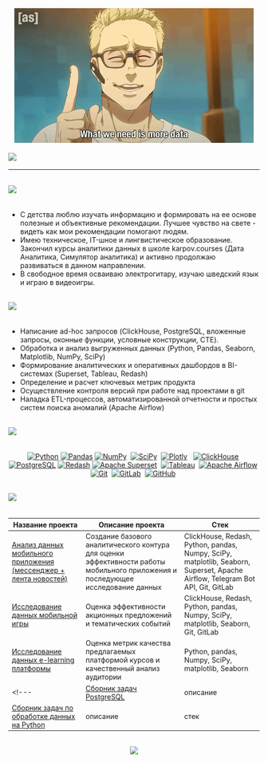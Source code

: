<div align="center"><img src="https://github.com/another-rel/another-rel/blob/main/assets/header_portfolio.gif?raw=true"/></div>

<!--
Анимированные подписи к портфолио сделаны на сайте Readme Typing SVG
Ссылка на пресет:
https://readme-typing-svg.demolab.com/demo/?size=24&color=C7DFEE&center=true&width=1000&height=48&lines=%D0%9F%D1%80%D0%B8%D0%B2%D0%B5%D1%82!+%D0%9C%D0%B5%D0%BD%D1%8F+%D0%B7%D0%BE%D0%B2%D1%83%D1%82+%D0%9C%D0%B0%D0%BA%D1%81%D0%B8%D0%BC%2C+%D1%8F+-+%D0%90%D0%BD%D0%B0%D0%BB%D0%B8%D1%82%D0%B8%D0%BA+%D0%B4%D0%B0%D0%BD%D0%BD%D1%8B%D1%85.
Размер шрифта для заголовка - 24 px
Размер шрифта для подзаголовков - 16 px
-->

<br>
<div>
<picture>
  <source media="(prefers-color-scheme: dark)" srcset="https://readme-typing-svg.demolab.com?font=Fira+Code&size=24&pause=1000&color=C7DFEE&center=true&vCenter=true&width=1000&height=48&lines=%D0%9F%D1%80%D0%B8%D0%B2%D0%B5%D1%82!+%D0%9C%D0%B5%D0%BD%D1%8F+%D0%B7%D0%BE%D0%B2%D1%83%D1%82+%D0%9C%D0%B0%D0%BA%D1%81%D0%B8%D0%BC%2C+%D1%8F+-+%D0%90%D0%BD%D0%B0%D0%BB%D0%B8%D1%82%D0%B8%D0%BA+%D0%B4%D0%B0%D0%BD%D0%BD%D1%8B%D1%85.">
  <source media="(prefers-color-scheme:light)" srcset="https://readme-typing-svg.demolab.com?font=Fira+Code&size=24&pause=1000&color=3C4EFF&center=true&vCenter=true&width=1000&height=48&lines=%D0%9F%D1%80%D0%B8%D0%B2%D0%B5%D1%82!+%D0%9C%D0%B5%D0%BD%D1%8F+%D0%B7%D0%BE%D0%B2%D1%83%D1%82+%D0%9C%D0%B0%D0%BA%D1%81%D0%B8%D0%BC%2C+%D1%8F+-+%D0%90%D0%BD%D0%B0%D0%BB%D0%B8%D1%82%D0%B8%D0%BA+%D0%B4%D0%B0%D0%BD%D0%BD%D1%8B%D1%85.">
  <img src="https://readme-typing-svg.demolab.com?font=Fira+Code&size=24&pause=1000&color=3C4EFF&center=true&vCenter=true&width=1000&height=48&lines=%D0%9F%D1%80%D0%B8%D0%B2%D0%B5%D1%82!+%D0%9C%D0%B5%D0%BD%D1%8F+%D0%B7%D0%BE%D0%B2%D1%83%D1%82+%D0%9C%D0%B0%D0%BA%D1%81%D0%B8%D0%BC%2C+%D1%8F+-+%D0%90%D0%BD%D0%B0%D0%BB%D0%B8%D1%82%D0%B8%D0%BA+%D0%B4%D0%B0%D0%BD%D0%BD%D1%8B%D1%85.">
</picture>
</div>

---

<br>
<div>
<picture>
  <source media="(prefers-color-scheme: dark)" srcset="https://readme-typing-svg.demolab.com?font=Fira+Code&size=16&pause=1000&color=C7DFEE&vCenter=true&width=435&height=16&lines=%D0%9E%D0%B1%D0%BE+%D0%BC%D0%BD%D0%B5%3A">
  <source media="(prefers-color-scheme: light)" srcset="https://readme-typing-svg.demolab.com?font=Fira+Code&size=16&pause=1000&color=3C4EFF&vCenter=true&width=435&height=16&lines=%D0%9E%D0%B1%D0%BE+%D0%BC%D0%BD%D0%B5%3A">
  <img src="https://readme-typing-svg.demolab.com?font=Fira+Code&size=16&pause=1000&color=3C4EFF&vCenter=true&width=435&height=16&lines=%D0%9E%D0%B1%D0%BE+%D0%BC%D0%BD%D0%B5%3A">
</picture>
</div>
<br>

<ul>
<li> С детства люблю изучать информацию и формировать на ее основе полезные и объективные рекомендации. Лучшее чувство на свете - видеть как мои рекомендации помогают людям.
<li> Имею техническое, IT-шное и лингвистическое образование. Закончил курсы аналитики данных в школе karpov.courses (Дата Аналитика, Симулятор аналитика) и активно продолжаю развиваться в данном направлении.
<li> В свободное время осваиваю электрогитару, изучаю шведский язык и играю в видеоигры.
</ul>

<br>
<div>
<picture>
  <source media="(prefers-color-scheme: dark)" srcset="https://readme-typing-svg.demolab.com?font=Fira+Code&size=16&pause=1000&color=C7DFEE&vCenter=true&width=435&height=16&lines=%D0%9C%D0%BE%D0%B8+%D0%BD%D0%B0%D0%B2%D1%8B%D0%BA%D0%B8%3A">
  <source media="(prefers-color-scheme: light)" srcset="https://readme-typing-svg.demolab.com?font=Fira+Code&size=16&pause=1000&color=3C4EFF&vCenter=true&width=435&height=16&lines=%D0%9C%D0%BE%D0%B8+%D0%BD%D0%B0%D0%B2%D1%8B%D0%BA%D0%B8%3A">
  <img src="https://readme-typing-svg.demolab.com?font=Fira+Code&size=16&pause=1000&color=3C4EFF&vCenter=true&width=435&height=16&lines=%D0%9C%D0%BE%D0%B8+%D0%BD%D0%B0%D0%B2%D1%8B%D0%BA%D0%B8%3A">
</picture>
</div>
<br>

<ul>
<li> Написание ad-hoc запросов (ClickHouse, PostgreSQL, вложенные запросы, оконные функции, условные конструкции, CTE).
<li> Обработка и анализ выгруженных данных (Python, Pandas, Seaborn, Matplotlib, NumPy, SciPy)
<li> Формирование аналитических и оперативных дашбордов в BI-системах (Superset, Tableau, Redash)
<li> Определение и расчет ключевых метрик продукта
<li> Осуществление контроля версий при работе над проектами в git
<li> Наладка ETL-процессов, автоматизированной отчетности и простых систем поиска аномалий (Apache Airflow)
</ul>

<br>
<div>
<picture>
  <source media="(prefers-color-scheme: dark)" srcset="https://readme-typing-svg.demolab.com?font=Fira+Code&size=16&pause=1000&color=C7DFEE&vCenter=true&width=435&height=16&lines=%D0%9C%D0%BE%D0%B8+%D0%B8%D0%BD%D1%81%D1%82%D1%80%D1%83%D0%BC%D0%B5%D0%BD%D1%82%D1%8B%3A">
  <source media="(prefers-color-scheme: light)" srcset="https://readme-typing-svg.demolab.com?font=Fira+Code&size=16&pause=1000&color=3C4EFF&vCenter=true&width=435&height=16&lines=%D0%9C%D0%BE%D0%B8+%D0%B8%D0%BD%D1%81%D1%82%D1%80%D1%83%D0%BC%D0%B5%D0%BD%D1%82%D1%8B%3A">
  <img src="https://readme-typing-svg.demolab.com?font=Fira+Code&size=16&pause=1000&color=3C4EFF&vCenter=true&width=435&height=16&lines=%D0%9C%D0%BE%D0%B8+%D0%B8%D0%BD%D1%81%D1%82%D1%80%D1%83%D0%BC%D0%B5%D0%BD%D1%82%D1%8B%3A">
</picture>
</div>
<br>

<!-- На будущее, иконки лежат тут: https://simpleicons.org/ -->
<!-- Инструкция к использованию: https://github.com/irfaan008/simple-skill-icons -->

<p align="center">
  <a href="#"><img src="https://simpleskill.icons.workers.dev/svg?i=python" title="Python" alt="Python"/></a>
  <a href="#"><img src="https://simpleskill.icons.workers.dev/svg?i=pandas&theme=dark" title="Pandas" alt="Pandas"/></a>
  <a href="#"><img src="https://simpleskill.icons.workers.dev/svg?i=numpy" title="NumPy" alt="NumPy"/></a>&nbsp;
  <a href="#"><img src="https://simpleskill.icons.workers.dev/svg?i=scipy" title="SciPy" alt="SciPy"/></a>&nbsp;
  <a href="#"><img src="https://simpleskill.icons.workers.dev/svg?i=plotly" title="Plotly" alt="Plotly"/></a>&nbsp;&nbsp;
  <a href="#"><img src="https://simpleskill.icons.workers.dev/svg?i=clickhouse" title="ClickHouse" alt="ClickHouse"/></a>&nbsp;
  <a href="#"><img src="https://simpleskill.icons.workers.dev/svg?i=postgresql" title="PostgreSQL" alt="PostgreSQL"/></a>
  <a href="#"><img src="https://simpleskill.icons.workers.dev/svg?i=redash" title="Redash" alt="Redash"/></a>
  <a href="#"><img src="https://simpleskill.icons.workers.dev/svg?i=apachesuperset" title="Apache Superset" alt="Apache Superset"/></a>&nbsp;
  <a href="#"><img src="https://simpleskill.icons.workers.dev/svg?i=tableau" title="Tableau" alt="Tableau"/></a>&nbsp;
  <a href="#"><img src="https://simpleskill.icons.workers.dev/svg?i=apacheairflow" title="Apache Airflow" alt="Apache Airflow"/></a>&nbsp;
  <a href="#"><img src="https://simpleskill.icons.workers.dev/svg?i=git" title="Git" alt="Git"/></a>&nbsp;
  <a href="#"><img src="https://simpleskill.icons.workers.dev/svg?i=gitlab" title="GitLab" alt="GitLab"/></a>&nbsp;
  <a href="#"><img src="https://simpleskill.icons.workers.dev/svg?i=github&theme=dark" title="GitHub" alt="GitHub"/></a>&nbsp;
</p>

<br>
<div>
<picture>
  <source media="(prefers-color-scheme: dark)" srcset="https://readme-typing-svg.demolab.com?font=Fira+Code&size=16&pause=1000&color=C7DFEE&vCenter=true&width=435&height=16&lines=%D0%9C%D0%BE%D0%B8+%D0%BF%D1%80%D0%BE%D0%B5%D0%BA%D1%82%D1%8B%3A">
  <source media="(prefers-color-scheme: light)" srcset="https://readme-typing-svg.demolab.com?font=Fira+Code&size=16&pause=1000&color=3C4EFF&vCenter=true&width=435&height=16&lines=%D0%9C%D0%BE%D0%B8+%D0%BF%D1%80%D0%BE%D0%B5%D0%BA%D1%82%D1%8B%3A">
  <img src="https://readme-typing-svg.demolab.com?font=Fira+Code&size=16&pause=1000&color=3C4EFF&vCenter=true&width=435&height=16&lines=%D0%9C%D0%BE%D0%B8+%D0%BF%D1%80%D0%BE%D0%B5%D0%BA%D1%82%D1%8B%3A">
</picture>
</div>
<br>

|Название проекта| Описание проекта| Стек|
|----------------|-----------------|-----|
|[Анализ данных мобильного приложения (мессенджер + лента новостей)](ссылка)|Создание базового аналитического контура для оценки эффективности работы мобильного приложения и последующее исследование данных|ClickHouse, Redash, Python, pandas, Numpy, SciPy, matplotlib, Seaborn, Superset, Apache Airflow, Telegram Bot API, Git, GitLab|
|[Исследование данных мобильной игры](https://github.com/another-rel/m-stanovoy_mobile_game_analytics)|Оценка эффективности акционных предложений и тематических событий|ClickHouse, Redash, Python, pandas, Numpy, SciPy, matplotlib, Seaborn, Git, GitLab|
|[Исследование данных e-learning платформы](https://github.com/another-rel/m-stanovoy_e-learning_analytics)|Оценка метрик качества предлагаемых платформой курсов и качественный анализ аудитории|Python, pandas, Numpy, SciPy, matplotlib, Seaborn|
<!--- |[Сборник задач PostgreSQL](ссылка)|описание | стек |
|[Сборник задач по обработке данных на Python](ссылка)|описание | стек | --->

<!-- Бейджик взят отсюда: https://github.com/alexandresanlim/Badges4-README.md-Profile-Dynamic?tab=readme-ov-file -->

<br>
<div align="center">
<picture>
  <source media="(prefers-color-scheme: dark)" srcset="https://github-profile-summary-cards.vercel.app/api/cards/profile-details?username=another-rel&theme=github_dark">
  <source media="(prefers-color-scheme: light)" srcset="https://github-profile-summary-cards.vercel.app/api/cards/profile-details?username=another-rel&theme=github">
  <img src="https://github-profile-summary-cards.vercel.app/api/cards/profile-details?username=another-rel&theme=github">
</picture>
</div>

<!---
another-rel/another-rel is a ✨ special ✨ repository because its `README.md` (this file) appears on your GitHub profile.
You can click the Preview link to take a look at your changes.
--->
